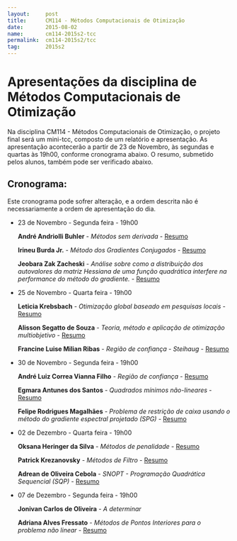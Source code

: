 ```yaml
---
layout:     post
title:      CM114 - Métodos Computacionais de Otimização
date:       2015-08-02
name:       cm114-2015s2-tcc
permalink:  cm114-2015s2/tcc
tag:        2015s2
---
```


# Apresentações da disciplina de Métodos Computacionais de Otimização

Na disciplina CM114 - Métodos Computacionais de Otimização, o projeto final será
um mini-tcc, composto de um relatório e apresentação.
As apresentação acontecerão a partir de 23 de Novembro, às segundas e quartas às
19h00, conforme cronograma abaixo.
O resumo, submetido pelos alunos, também pode ser verificado abaixo.

## Cronograma:

Este cronograma pode sofrer alteração, e a ordem descrita não é necessariamente
a ordem de apresentação do dia.

  - 23 de Novembro - Segunda feira - 19h00

      **André Andriolli Buhler** - *Métodos sem derivada* -
[Resumo]({{site.baseurl}}/disciplinas/cm114/mini-tcc/2015s2/andrebuhler.pdf)

      **Irineu Burda Jr.** - *Método dos Gradientes Conjugados* -
[Resumo]({{site.baseurl}}/disciplinas/cm114/mini-tcc/2015s2/irineu.pdf)

      **Jeobara Zak Zacheski** - *Análise sobre como a distribuição dos autovalores
      da matriz Hessiana de uma função quadrática interfere na performance do
      método do gradiente.* -
[Resumo]({{site.baseurl}}/disciplinas/cm114/mini-tcc/2015s2/jeobara.pdf)

  - 25 de Novembro - Quarta feira - 19h00

    **Leticia Krebsbach** - *Otimização global baseado em pesquisas locais* -
[Resumo]({{site.baseurl}}/disciplinas/cm114/mini-tcc/2015s2/leticia.pdf)

    **Alisson Segatto de Souza** - *Teoria, método e aplicação de otimização
    multiobjetivo* -
[Resumo]({{site.baseurl}}/disciplinas/cm114/mini-tcc/2015s2/alisson.pdf)

    **Francine Luise Milian Ribas** - *Região de confiança - Steihaug* -
[Resumo]({{site.baseurl}}/disciplinas/cm114/mini-tcc/2015s2/francine.pdf)

  - 30 de Novembro - Segunda feira - 19h00

    **André Luiz Correa Vianna Filho** - *Região de confiança* -
[Resumo]({{site.baseurl}}/disciplinas/cm114/mini-tcc/2015s2/andrevianna.pdf)

    **Egmara Antunes dos Santos** - *Quadrados mínimos não-lineares* -
[Resumo]({{site.baseurl}}/disciplinas/cm114/mini-tcc/2015s2/egmara.pdf)

    **Felipe Rodrigues Magalhães** - *Problema de restrição de caixa usando o
    método do gradiente espectral projetado (SPG)* -
[Resumo]({{site.baseurl}}/disciplinas/cm114/mini-tcc/2015s2/felipe.pdf)

  - 02 de Dezembro - Quarta feira - 19h00

    **Oksana Heringer da Silva** - *Métodos de penalidade* -
[Resumo]({{site.baseurl}}/disciplinas/cm114/mini-tcc/2015s2/oksana.pdf)

    **Patrick Krezanovsky** - *Métodos de Filtro* -
[Resumo]({{site.baseurl}}/disciplinas/cm114/mini-tcc/2015s2/patrick.pdf)

    **Adrean de Oliveira Cebola** - *SNOPT - Programação Quadrática Sequencial
    (SQP)* -
[Resumo]({{site.baseurl}}/disciplinas/cm114/mini-tcc/2015s2/adrean.pdf)

  - 07 de Dezembro - Segunda feira - 19h00

    **Jonivan Carlos de Oliveira** - *A determinar*

    **Adriana Alves Fressato** - *Métodos de Pontos Interiores para o problema
    não linear* -
[Resumo]({{site.baseurl}}/disciplinas/cm114/mini-tcc/2015s2/adriana.pdf)

